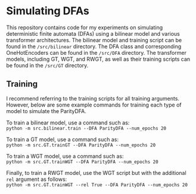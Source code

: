 # Simulating DFAs
This repository contains code for my experiments on simulating deterministic finite automata (DFAs) using a bilinear model and various transformer architectures. The bilinear model and training script can be found in the `/src/bilinear` directory. The DFA class and corresponding OneHotEncoders can be found in the `/src/DFA` directory. The transformer models, including GT, WGT, and RWGT, as well as their training scripts can be found in the `/src/GT` directory.

## Training
I recommend referring to the training scripts for all training arguments. However, below are some example commands for training each type of model to simulate the ParityDFA.

To train a bilinear model, use a command such as: \
`python -m src.bilinear.train --DFA ParityDFA --num_epochs 20`

To train a GT model, use a command such as: \
`python -m src.GT.trainGT --DFA ParityDFA --num_epochs 20`

To train a WGT model, use a command such as: \
`python -m src.GT.trainWGT --DFA ParityDFA --num_epochs 20`

Finally, to train a RWGT model, use the WGT script but with the additional `rel` argument as follows: \
`python -m src.GT.trainWGT --rel True --DFA ParityDFA --num_epochs 20`